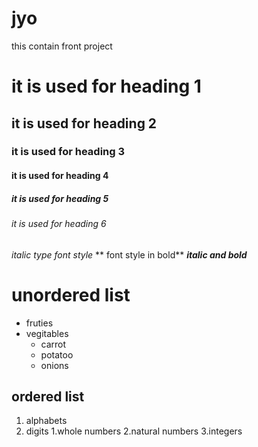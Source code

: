 # jyo
this contain front project
# it is used for heading 1
## it is used for heading 2
### it is used for heading 3
#### it is used for heading 4
##### it is used for heading 5
###### it is used for heading 6
*italic type font style*
** font style in bold**
***italic and bold***
# unordered list
* fruties
* vegitables
  * carrot
  * potatoo
  * onions
## ordered list
1. alphabets
2. digits
  1.whole numbers
  2.natural numbers
  3.integers

 
    
    
